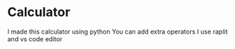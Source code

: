 # Calculator
I made this calculator using python
You can add extra operators
I use raplit and vs code editor
